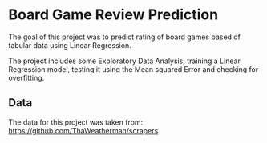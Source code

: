 # Board Game Review Prediction 

The goal of this project was to predict rating of board games based of tabular data using Linear Regression. 

The project includes some Exploratory Data Analysis, training a Linear Regression model, testing it using the Mean squared Error and checking for overfitting.  

## Data
The data for this project was taken from:  https://github.com/ThaWeatherman/scrapers
